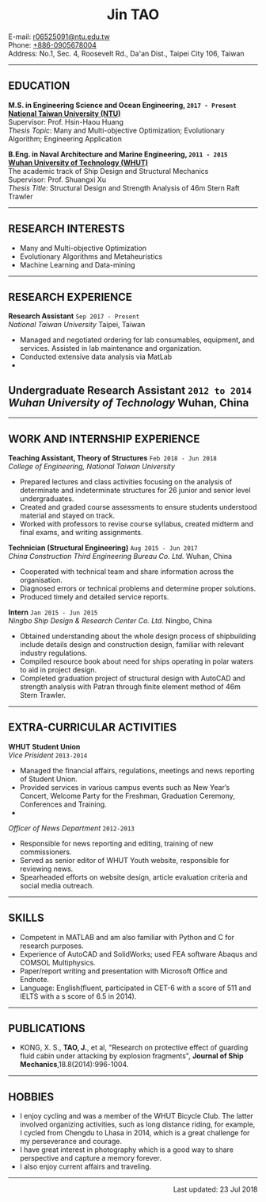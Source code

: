 # **<center>Jin TAO</center>**

E-mail: <r06525091@ntu.edu.tw>  
Phone: [+886-0905678004](tel://+886-0905678004)  
Address: No.1, Sec. 4, Roosevelt Rd., Da'an Dist., Taipei City 106, Taiwan

***

## EDUCATION

**M.S. in Engineering Science and Ocean Engineering, ```2017 - Present```  
[National Taiwan University (NTU)](http://www.ntu.edu.tw)**  
Supervisor: Prof. Hsin-Haou Huang  
*Thesis Topic*: Many and Multi-objective Optimization; Evolutionary Algorithm; Engineering Application

**B.Eng. in Naval Architecture and Marine Engineering, ```2011 - 2015```  
[Wuhan University of Technology (WHUT)](http://www.whut.edu.cn)**  
The academic track of Ship Design and Structural Mechanics  
Supervisor: Prof. Shuangxi Xu  
*Thesis Title*: Structural Design and Strength Analysis of 46m Stern Raft Trawler

***

## RESEARCH INTERESTS

- Many and Multi-objective Optimization  
- Evolutionary Algorithms and Metaheuristics  
- Machine Learning and Data-mining

***

## RESEARCH EXPERIENCE

**Research Assistant** ```Sep 2017 - Present```  
*National Taiwan University*  Taipei, Taiwan  
- Managed and negotiated ordering for lab consumables, equipment, and services. Assisted in lab maintenance and organization.  
- Conducted extensive data analysis via MatLab  
- 

**Undergraduate Research Assistant** ```2012 to 2014```  
*Wuhan University of Technology* Wuhan, China  
- 


***

## WORK AND INTERNSHIP EXPERIENCE

**Teaching Assistant, Theory of Structures** ```Feb 2018 - Jun 2018```  
*College of Engineering, National Taiwan University*  
- Prepared lectures and class activities focusing on the analysis of determinate and indeterminate structures for 26 junior and senior level undergraduates.  
- Created and graded course assessments to ensure students understood material and stayed on track.  
- Worked with professors to revise course syllabus, created midterm and final exams, and writing assignments.

__Technician (Structural Engineering)__ ```Aug 2015 - Jun 2017```  
*China Construction Third Engineering Bureau Co. Ltd.* Wuhan, China  
- Cooperated with technical team and share information across the organisation.  
- Diagnosed errors or technical problems and determine proper solutions.  
- Produced timely and detailed service reports.

**Intern** ```Jan 2015 - Jun 2015```  
*Ningbo Ship Design & Research Center Co. Ltd.* Ningbo, China  
- Obtained understanding about the whole design process of shipbuilding include details design and construction design, familiar with relevant industry regulations.  
- Compiled resource book about need for ships operating in polar waters to aid in project design.  
- Completed graduation project of structural design with AutoCAD and strength analysis with Patran through finite element method of 46m Stern Trawler.

***

## EXTRA-CURRICULAR ACTIVITIES

**WHUT Student Union**  
_Vice Prisident_ ```2013-2014```  
- Managed the financial affairs, regulations, meetings and news reporting of Student Union.  
- Provided services in various campus events such as New Year’s Concert, Welcome Party for the Freshman, Graduation Ceremony, Conferences and Training.  
- 

_Officer of News Department_ ```2012-2013```  
- Responsible for news reporting and editing, training of new commissioners.  
- Served as senior editor of WHUT Youth website, responsible for reviewing news.  
- Spearheaded efforts on website design, article evaluation criteria and social media outreach.

***

## SKILLS

- Competent in MATLAB and am also familiar with Python and C for research purposes.  
- Experience of AutoCAD and SolidWorks; used FEA software Abaqus and COMSOL Multiphysics.  
- Paper/report writing and presentation with Microsoft Office and Endnote.  
- Language: English(fluent, participated in CET-6 with a score of 511 and IELTS with a s score of 6.5 in 2014).

***

## PUBLICATIONS

- KONG, X. S., __TAO, J.__, et al, "Research on protective effect of guarding fluid cabin under attacking by explosion fragments", __Journal of Ship Mechanics__,18.8(2014):996-1004.

***

## HOBBIES

- I enjoy cycling and was a member of the WHUT Bicycle Club. The latter involved organizing activities, such as long distance riding, for example, I cycled from Chengdu to Lhasa in 2014, which is a great challenge for my perseverance and courage. 
- I have great interest in photography which is a good way to share perspective and capture a memory forever.
- I also enjoy current affairs and traveling.

***

<p align="right">Last updated: 23 Jul 2018</p>
